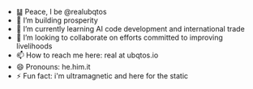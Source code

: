- ䷊ Peace, I be @realubqtos
- 👀 I’m building prosperity
- 🌱 I’m currently learning AI code development and international trade
- 💞️ I’m looking to collaborate on efforts committed to improving livelihoods
- 📫 How to reach me here: real at ubqtos.io
- 😄 Pronouns: he.him.it
- ⚡ Fun fact: i'm ultramagnetic and here for the static

<!---
realubqtos/realubqtos is a ✨ special ✨ repository because its `README.md` (this file) appears on your GitHub profile.
You can click the Preview link to take a look at your changes.
--->
